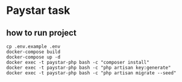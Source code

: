 # Paystar task

## how to run project
```shell
cp .env.example .env
docker-compose build
docker-compose up -d
docker exec -t paystar-php bash -c "composer install"
docker exec -t paystar-php bash -c "php artisan key:generate"
docker exec -t paystar-php bash -c "php artisan migrate --seed"
```
